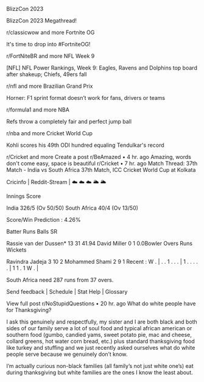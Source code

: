 BlizzCon 2023

BlizzCon 2023 Megathread!

r/classicwow
and more
Fortnite OG

It's time to drop into #FortniteOG!

r/FortNiteBR
and more
NFL Week 9

[NFL] NFL Power Rankings, Week 9: Eagles, Ravens and Dolphins top board after shakeup; Chiefs, 49ers fall

r/nfl
and more
Brazilian Grand Prix

Horner: F1 sprint format doesn’t work for fans, drivers or teams

r/formula1
and more
NBA

Refs throw a completely fair and perfect jump ball

r/nba
and more
Cricket World Cup

Kohli scores his 49th ODI hundred equaling Tendulkar's record

r/Cricket
and more
Create a post
r/BeAmazed
•
4 hr. ago
Amazing, words don't come easy, space is beautiful
r/Cricket
•
7 hr. ago
Match Thread: 37th Match - India vs South Africa
37th Match, ICC Cricket World Cup at Kolkata

Cricinfo | Reddit-Stream | ☁️ ☁️ ☁️ 🌥 🌥

Innings	Score

India	326/5 (Ov 50/50)
South Africa	40/4 (Ov 13/50)

Score/Win Prediction : 4.26%

Batter	Runs	Balls	SR

Rassie van der Dussen*	13	31	41.94
David Miller	0	1	0.0Bowler	Overs	Runs	Wickets

Ravindra Jadeja	3	10	2
Mohammed Shami	2	9	1
Recent : W .  |  . . 1 . . .  |  1 . . . . .  |  1 1 . 1 W .  |  

South Africa need 287 runs from 37 overs.

Send feedback | Schedule | Stat Help | Glossary

View full post
r/NoStupidQuestions
•
20 hr. ago
What do white people have for Thanksgiving?

I ask this genuinely and respectfully, my sister and I are both black and both sides of our family serve a lot of soul food and typical african american or southern food (gumbo, candied yams, sweet potato pie, mac and cheese, collard greens, hot water corn bread, etc.) plus standard thanksgiving food like turkey and stuffing and we just recently asked ourselves what do white people serve because we genuinely don’t know.

I’m actually curious non-black families (all family’s not just white one’s) eat during thanksgiving but white families are the ones I know the least about.

 